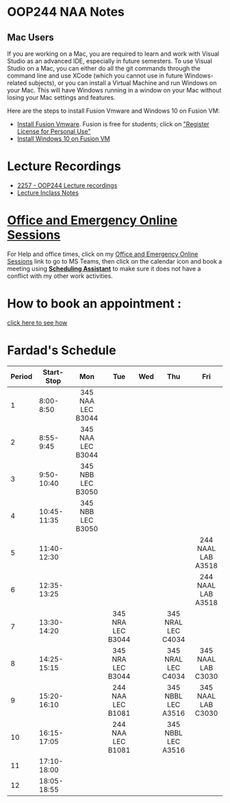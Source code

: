 # OOP244 NAA Notes
## Mac Users
If you are working on a Mac, you are required to learn and work with Visual Studio as an advanced IDE, especially in future semesters. To use Visual Studio on a Mac, you can either do all the git commands through the command line and use XCode (which you cannot use in future Windows-related subjects), or you can install a Virtual Machine and run Windows on your Mac. This will have Windows running in a window on your Mac without losing your Mac settings and features.

Here are the steps to install Fusion Vmware and Windows 10 on Fusion VM:

- [Install Fusion Vmware](https://www.vmware.com/ca/products/fusion/fusion-evaluation.html). Fusion is free for students; click on ["Register License for Personal Use"](https://customerconnect.vmware.com/web/vmware/evalcenter?p=fusion-player-personal) 
- [Install Windows 10 on Fusion VM](https://www.groovypost.com/howto/create-custom-virtual-machine-vmware-fusion/)

# Lecture Recordings
- [2257 - OOP244 Lecture recordings]()
- [Lecture Inclass Notes](https://github.com/Seneca-244200/Fardad_NAA_Notes/Notes)

# [Office and Emergency Online Sessions](https://teams.microsoft.com/l/team/19%3A-6DrS3ikd1m0KW0rRvDS4825U2cl492K6A5yONHq-ks1%40thread.tacv2/conversations?groupId=59749dc0-437d-42f2-85f0-a780f81f2f5e&tenantId=eb34f74a-58e7-4a8b-9e59-433e4c412757)

For Help and office times, click on my  [Office and Emergency Online Sessions](https://teams.microsoft.com/l/team/19%3A-6DrS3ikd1m0KW0rRvDS4825U2cl492K6A5yONHq-ks1%40thread.tacv2/conversations?groupId=59749dc0-437d-42f2-85f0-a780f81f2f5e&tenantId=eb34f74a-58e7-4a8b-9e59-433e4c412757)  link to go to MS Teams, then click on the calendar icon and book a meeting using [**Scheduling Assistant**](https://www.youtube.com/watch?v=RLDoP3eXAUU&ab_channel=FardadSoleimanloo) to make sure it does not have a conflict with my other work activities.
# How to book an appointment :
[click here to see how](https://www.youtube.com/watch?v=CzPPjt6z3vk)
# Fardad's Schedule
| Period | Start-Stop  | Mon | Tue | Wed | Thu | Fri |
|--------|-------------|:------------:|:------------:|:-------------:|:-------------:|:-------------:|
| 1      | 8:00-8:50   | 345 NAA <br />LEC B3044 |                         |  |  |  |
| 2      | 8:55-9:45   | 345 NAA <br />LEC B3044 |                         |  |  |  |
| 3      | 9:50-10:40  | 345 NBB <br />LEC B3050 |                         |  |  |  |
| 4      | 10:45-11:35 | 345 NBB <br />LEC B3050 |                         |  |  |  |
| 5      | 11:40-12:30 |                         |                         |  |  | 244 NAAL <br />LAB A3518 |
| 6      | 12:35-13:25 |                         |                         |  |  | 244 NAAL <br />LAB A3518 |
| 7      | 13:30-14:20 |                         | 345 NRA <br />LEC B3044 |  | 345 NRAL <br />LEC C4034 |  |
| 8      | 14:25-15:15 |                         | 345 NRA <br />LEC B3044 |  | 345 NRAL <br />LEC C4034 | 345 NAAL <br />LAB C3030 |
| 9      | 15:20-16:10 |                         | 244 NAA <br />LEC B1081 |  | 345 NBBL <br />LEC A3516 | 345 NAAL <br />LAB C3030 |
| 10     | 16:15-17:05 |                         | 244 NAA <br />LEC B1081 |  | 345 NBBL <br />LEC A3516 |  |
| 11     | 17:10-18:00 |                         |                         |  |  |  |
| 12     | 18:05-18:55 |                         |                         |  |  |  |


